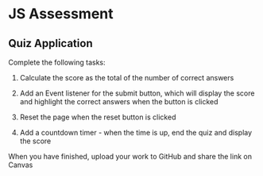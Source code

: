 # JS Assessment
## Quiz Application

Complete the following tasks:

1) Calculate the score as the total of the number of correct answers 

2) Add an Event listener for the submit button, which will display the score and highlight the correct answers when the button is clicked

3) Reset the page when the reset button is clicked

4) Add a countdown timer - when the time is up, end the quiz and display the score

When you have finished, upload your work to GitHub and share the link on Canvas
